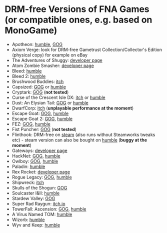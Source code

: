 DRM-free Versions of FNA Games (or compatible ones, e.g. based on MonoGame)
=================================

* Apotheon: [humble](https://www.humblebundle.com/store/apotheon), [GOG](https://www.gog.com/game/apotheon)
* Axiom Verge: look for DRM-free Gametrust Collection/Collector's Edition (physical copy) for example on eBay
* The Adventures of Shuggy: [developer page](http://www.smudgedcat.com/shuggy.htm)
* Atom Zombie Smasher: [developer page](http://blendogames.com/atomzombiesmasher/buy.htm)
* Bleed: [humble](https://www.humblebundle.com/store/bleed)
* Bleed 2: [humble](https://www.humblebundle.com/store/bleed-2)
* Brushwood Buddies: [itch](https://stevencolling.itch.io/brushwood-buddies)
* Capsized: [GOG](https://www.gog.com/game/capsized) or [humble](https://www.humblebundle.com/store/capsized)
* Cryptark: [GOG](https://www.gog.com/game/cryptark) (**not tested**)
* Curse of the Crescent Isle DX: [itch](https://1amowery.itch.io/curse-of-the-crescent-isle-dx) or [humble](https://www.humblebundle.com/store/curse-of-the-crescent-isle-dx)
* Dust: An Elysian Tail: [GOG](https://www.gog.com/game/dust_an_elysian_tail) or [humble](https://www.humblebundle.com/store/dust-an-elysian-tail)
* DwarfCorp: [itch](https://completelyfairgames.itch.io/dwarfcorp) (**unplayable performance at the moment**)
* Escape Goat: [GOG](https://www.gog.com/game/escape_goat), [humble](https://www.humblebundle.com/store/escape-goat)
* Escape Goat 2: [GOG](https://www.gog.com/game/escape_goat_2), [humble](https://www.humblebundle.com/store/escape-goat-2)
* FEZ: [GOG](https://www.gog.com/game/fez), [humble](https://www.humblebundle.com/store/fez)
* Fist Puncher: [GOG](https://www.gog.com/game/fist_puncher) (**not tested**)
* Flinthook: DRM-free on [steam](http://store.steampowered.com/app/401710/Flinthook/) (also runs without Steamworks tweaks etc) - steam version can also be bought on [humble](https://www.humblebundle.com/store/flinthook) (**buggy at the moment**)
* Gateways: [developer page](http://www.smudgedcat.com/gateways.htm)
* HackNet: [GOG](https://www.gog.com/game/hacknet), [humble](https://www.humblebundle.com/store/hacknet)
* Owlboy: [GOG](https://www.gog.com/game/owlboy), [humble](https://www.humblebundle.com/store/owlboy)
* Paladin: [humble](https://www.humblebundle.com/store/paladin)
* Rex Rocket: [developer page](http://castlepixel.com/rexrocket/)
* Rogue Legacy: [GOG](https://www.gog.com/game/rogue_legacy), [humble](https://www.humblebundle.com/store/rogue-legacy)
* Shipwreck: [itch](https://brushfiregames.itch.io/shipwreck/)
* Skulls of the Shogun: [GOG](https://www.gog.com/game/skulls_of_the_shogun)
* Soulcaster I&II: [humble](https://www.humblebundle.com/store/soulcaster-book-i-ii)
* Stardew Valley: [GOG](https://www.gog.com/game/stardew_valley)
* Super Rad Raygun: [itch.io](https://trufun.itch.io/super-rad-raygun)
* TowerFall: Ascension: [GOG](https://www.gog.com/game/towerfall_ascension), [humble](https://www.humblebundle.com/store/towerfall-ascension)
* A Virus Named TOM: [humble](https://www.humblebundle.com/store/a-virus-named-tom)
* Wizorb: [humble](https://www.humblebundle.com/store/wizorb)
* Wyv and Keep: [humble](https://www.humblebundle.com/store/wyv-and-keep-the-temple-of-the-lost-idol)
